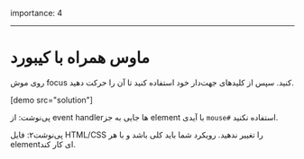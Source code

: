 importance: 4

---

# ماوس همراه با کیبورد

روی موش focus کنید. سپس از کلیدهای جهت‌دار خود استفاده کنید تا آن را حرکت دهید. 

[demo src="solution"]

پی‌نوشت: از event handlerها جایی به جز element با آیدی `mouse#` استفاده نکنید.

پی‌نوشت۲: فایل HTML/CSS را تغییر ندهید. رویکرد شما باید کلی باشد و با هر elementای کار کند. 

